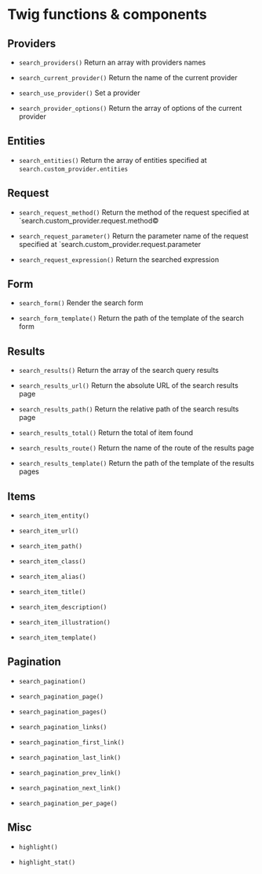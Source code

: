 # Twig functions & components

## Providers

- `search_providers()`
    Return an array with providers names

- `search_current_provider()`
    Return the name of the current provider

- `search_use_provider()`
    Set a provider

- `search_provider_options()`
    Return the array of options of the current provider

## Entities

- `search_entities()`
    Return the array of entities specified at `search.custom_provider.entities`

## Request

- `search_request_method()`
    Return the method of the request specified at `search.custom_provider.request.method©

- `search_request_parameter()`
    Return the parameter name of the request specified at `search.custom_provider.request.parameter

- `search_request_expression()`
    Return the searched expression

## Form

- `search_form()`
    Render the search form

- `search_form_template()`
    Return the path of the template of the search form

## Results

- `search_results()`
    Return the array of the search query results

- `search_results_url()`
    Return the absolute URL of the search results page

- `search_results_path()`
    Return the relative path of the search results page

- `search_results_total()`
    Return the total of item found

- `search_results_route()`
    Return the name of the route of the results page

- `search_results_template()`
    Return the path of the template of the results pages

## Items

- `search_item_entity()`

- `search_item_url()`

- `search_item_path()`

- `search_item_class()`

- `search_item_alias()`

- `search_item_title()`

- `search_item_description()`

- `search_item_illustration()`

- `search_item_template()`

## Pagination

- `search_pagination()`

- `search_pagination_page()`

- `search_pagination_pages()`

- `search_pagination_links()`

- `search_pagination_first_link()`

- `search_pagination_last_link()`

- `search_pagination_prev_link()`

- `search_pagination_next_link()`

- `search_pagination_per_page()`

## Misc

- `highlight()`

- `highlight_stat()`